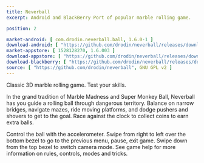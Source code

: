 ```yaml
---
title: Neverball
excerpt: Android and BlackBerry Port of popular marble rolling game.

position: 2

market-android: [ com.drodin.neverball.ball, 1.6.0-1 ]
download-android: [ "https://github.com/drodin/neverball/releases/download/1.6.0-1/ball-1.6.0-1.apk", 1.6.0-1 ]
market-appstore: [ 1528128270, 1.6.003 ]
download-appstore: [ "https://github.com/drodin/neverball/releases/download/macos-1.6.002/neverball-1.6.002.dmg", 1.6.002 ]
download-blackberry: [ "https://github.com/drodin/neverball/releases/download/blackberry-1.6.0.5/neverball-1_6_0_5.bar", 1.6.0.5 ]
source: [ "https://github.com/drodin/neverball", GNU GPL v2 ]
---
```


Classic 3D marble rolling game. Test your skills.

In the grand tradition of Marble Madness and Super Monkey Ball, Neverball has you guide a rolling ball through dangerous territory.
Balance on narrow bridges, navigate mazes, ride moving platforms, and dodge pushers and shovers to get to the goal.
Race against the clock to collect coins to earn extra balls.

Control the ball with the accelerometer. Swipe from right to left over the bottom bezel to go to the previous menu, pause, exit game.
Swipe down from the top bezel to switch camera mode. See game help for more information on rules, controls, modes and tricks.
